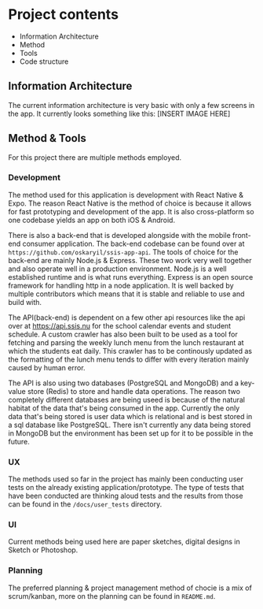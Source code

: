 # Project contents

* Information Architecture
* Method
* Tools
* Code structure

## Information Architecture
The current information architecture is very basic with only a few screens in the app.
It currently looks something like this:
[INSERT IMAGE HERE]

## Method & Tools
For this project there are multiple methods employed.

### Development
The method used for this application is development with React Native & Expo. The reason React Native is the method of choice is because it allows for fast prototyping and development of the app. It is also cross-platform so one codebase yields an app on both iOS & Android. 

There is also a back-end that is developed alongside with the mobile front-end consumer application. The back-end codebase can be found over at `https://github.com/oskaryil/ssis-app-api`. The tools of choice for the back-end are mainly Node.js & Express. These two work very well together and also operate well in a production environment. Node.js is a well established runtime and is what runs everything. Express is an open source framework for handling http in a node application. It is well backed by multiple contributors which means that it is stable and reliable to use and build with. 

The API(back-end) is dependent on a few other api resources like the api over at https://api.ssis.nu for the school calendar events and student schedule. A custom crawler has also been built to be used as a tool for fetching and parsing the weekly lunch menu from the lunch restaurant at which the students eat daily. This crawler has to be continously updated as the formatting of the lunch menu tends to differ with every iteration mainly caused by human error. 

The API is also using two databases (PostgreSQL and MongoDB) and a key-value store (Redis) to store and handle data operations. The reason two completely different databases are being useed is because of the natural habitat of the data that's being consumed in the app. Currently the only data that's being stored is user data which is relational and is best stored in a sql database like PostgreSQL. There isn't currently any data being stored in MongoDB but the environment has been set up for it to be possible in the future.

### UX
The methods used so far in the project has mainly been conducting user tests on the already existing application/prototype. The type of tests that have been conducted are thinking aloud tests and the results from those can be found in the `/docs/user_tests` directory.

### UI
Current methods being used here are paper sketches, digital designs in Sketch or Photoshop.

### Planning
The preferred planning & project management method of chocie is a mix of scrum/kanban, more on the planning can be found in `README.md`.

